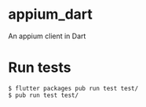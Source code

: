 # appium_dart

An appium client in Dart


# Run tests

```
$ flutter packages pub run test test/
$ pub run test test/
```
